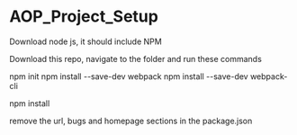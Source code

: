# AOP_Project_Setup

Download node js, it should include NPM

Download this repo, navigate to the folder and run these commands

npm init
npm install --save-dev webpack
npm install --save-dev webpack-cli

npm install


remove the url, bugs and homepage sections in the package.json
